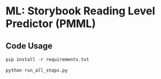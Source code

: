 # ML: Storybook Reading Level Predictor (PMML)

## Code Usage

```python
pip install -r requirements.txt
```
```python
python run_all_steps.py
```
